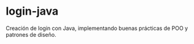 # login-java
Creación de login con Java, implementando buenas prácticas de POO y patrones de diseño.
